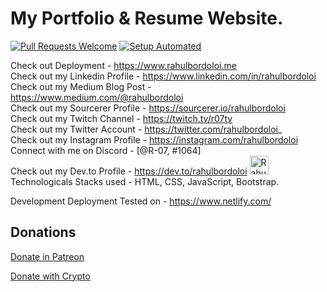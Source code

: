 # My Portfolio & Resume Website.
[![Pull Requests Welcome](https://img.shields.io/badge/PRs-welcome-brightgreen.svg?style=flat)](http://makeapullrequest.com)
[![Setup Automated](https://img.shields.io/badge/setup-automated-blue?logo=gitpod)](https://gitpod.io/from-referrer/)

Check out Deployment - https://www.rahulbordoloi.me <br>
Check out my Linkedin Profile - https://www.linkedin.com/in/rahulbordoloi <br>
Check out my Medium Blog Post - https://www.medium.com/@rahulbordoloi <br>
Check out my Sourcerer Profile - https://sourcerer.io/rahulbordoloi <br>
Check out my Twitch Channel - https://twitch.tv/r07tv <br>
Check out my Twitter Account - https://twitter.com/rahulbordoloi_ <br>
Check out my Instagram Profile - https://instagram.com/rahulbordoloi <br>
Connect with me on Discord - [@R-07, #1064] <br>
Check out my Dev.to Profile - https://dev.to/rahulbordoloi <img src="https://d2fltix0v2e0sb.cloudfront.net/dev-badge.svg" alt="Rahul Bordoloi's DEV Profile" height="30" width="30">
</a> <br>
Technologicals Stacks used - HTML, CSS, JavaScript, Bootstrap.

Development Deployment Tested on - https://www.netlify.com/
 
## Donations

[Donate in Patreon](https://patreon.com/rahulbordoloi) <br>
<div>
  <a class="donate-with-crypto"
     href="https://commerce.coinbase.com/checkout/c2be6faa-ef33-40ea-9a18-6054fe6d75a0">
    Donate with Crypto
  </a>
</div>
